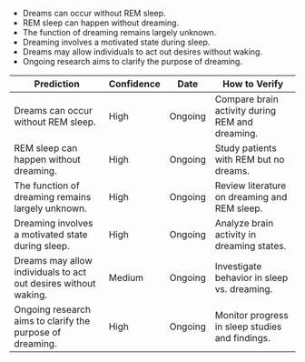 - Dreams can occur without REM sleep.
- REM sleep can happen without dreaming.
- The function of dreaming remains largely unknown.
- Dreaming involves a motivated state during sleep.
- Dreams may allow individuals to act out desires without waking.
- Ongoing research aims to clarify the purpose of dreaming.

| Prediction                                         | Confidence | Date          | How to Verify                                      |
|---------------------------------------------------|------------|---------------|---------------------------------------------------|
| Dreams can occur without REM sleep.               | High       | Ongoing       | Compare brain activity during REM and dreaming.   |
| REM sleep can happen without dreaming.            | High       | Ongoing       | Study patients with REM but no dreams.            |
| The function of dreaming remains largely unknown.  | High       | Ongoing       | Review literature on dreaming and REM sleep.      |
| Dreaming involves a motivated state during sleep.  | High       | Ongoing       | Analyze brain activity in dreaming states.        |
| Dreams may allow individuals to act out desires without waking. | Medium     | Ongoing       | Investigate behavior in sleep vs. dreaming.       |
| Ongoing research aims to clarify the purpose of dreaming. | High       | Ongoing       | Monitor progress in sleep studies and findings.   |
